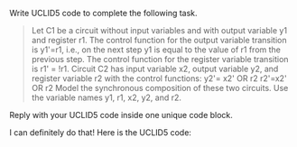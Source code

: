 Write UCLID5 code to complete the following task.

> Let C1 be a circuit without input variables and with output variable y1 and register r1. The control function for the output variable transition is y1'=r1, i.e., on the next step y1 is equal to the value of r1 from the previous step. The control function for the register variable transition is r1' = !r1. Circuit C2 has input variable x2, output variable y2, and register variable r2 with the control functions: y2'= x2' OR r2 r2'=x2' OR r2 Model the synchronous composition of these two circuits. Use the variable names y1, r1, x2, y2, and r2.

Reply with your UCLID5 code inside one unique code block.

I can definitely do that! Here is the UCLID5 code:
```
